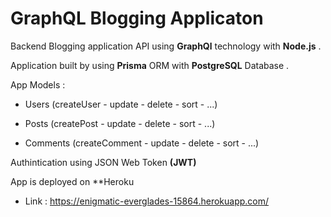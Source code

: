 # GraphQL Blogging Applicaton 

Backend Blogging application API using **GraphQl** technology with **Node.js** . 


Application built by using **Prisma** ORM with **PostgreSQL** Database .


App Models :

- Users (createUser - update - delete - sort - ...)

- Posts (createPost - update - delete - sort - ...)

- Comments (createComment - update - delete - sort - ...)


Authintication using JSON Web Token **(JWT)**

App is deployed on **Heroku 
- Link : https://enigmatic-everglades-15864.herokuapp.com/

